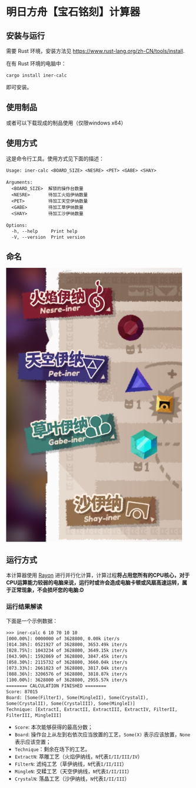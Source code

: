 # 明日方舟【宝石铭刻】计算器

## 安装与运行

需要 Rust 环境，安装方法见 https://www.rust-lang.org/zh-CN/tools/install.

在有 Rust 环境的电脑中：

```
cargo install iner-calc
```

即可安装。

## 使用制品

或者可以下载现成的制品使用（仅限windows x64）

## 使用方式

这是命令行工具。使用方式见下面的描述：

```
Usage: iner-calc <BOARD_SIZE> <NESRE> <PET> <GABE> <SHAY>

Arguments:
  <BOARD_SIZE>  解锁的操作台数量
  <NESRE>       待加工火焰伊纳数量
  <PET>         待加工天空伊纳数量
  <GABE>        待加工草伊纳数量
  <SHAY>        待加工沙伊纳数量

Options:
  -h, --help     Print help
  -V, --version  Print version
```


## 命名

![各类伊纳对应的名称](/readmefiles/image.png)


## 运行方式

本计算器使用 [Rayon](https://github.com/rayon-rs/rayon) 进行并行化计算，计算过程**将占用您所有的CPU核心，对于CPU运算能力较弱的电脑来说，运行时或许会造成电脑卡顿或风扇高速运转，属于正常现象，不会损坏您的电脑:D**

### 运行结果解读

下面是一个示例数据：

```
>>> iner-calc 6 10 70 10 10
[000.00%]: 0000000 of 3628800, 0.00k iter/s
[014.38%]: 0521927 of 3628800, 3653.49k iter/s
[028.75%]: 1043234 of 3628800, 3649.15k iter/s
[043.90%]: 1592869 of 3628800, 3847.45k iter/s
[058.30%]: 2115732 of 3628800, 3660.04k iter/s
[073.33%]: 2661023 of 3628800, 3817.04k iter/s
[088.36%]: 3206576 of 3628800, 3818.87k iter/s
[100.00%]: 3628800 of 3628800, 2955.57k iter/s
======== CALCULATION FINISHED ========
Score: 87015
Board: [Some(FilterI), Some(MingleII), Some(CrystalI), Some(CrystalII), Some(CrystalIII), Some(MingleI)]
Technique: [ExtractI, ExtractII, ExtractIII, ExtractIV, FilterII, FilterIII, MingleIII]
```

- `Score`: 本次能够获得的最高分数；
- `Board`: 操作台上从左到右依次应当放置的工艺，`Some(X)` 表示应该放置，`None`表示应该空置；
- `Technique`：剩余在场下的工艺。
- `ExtractN`: 萃雕工艺（火焰伊纳线，`N`代表`I/II/III/IV`）
- `FilterN`: 滤纯工艺（草伊纳线，`N`代表`I/II/III`）
- `MingleN`: 交糅工艺（天空伊纳线，`N`代表`I/II/III`）
- `CrystalN`: 落晶工艺（沙伊纳线，`N`代表`I/II/III`）
